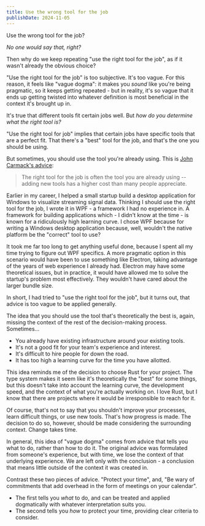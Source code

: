 ```yaml
---
title: Use the wrong tool for the job
publishDate: 2024-11-05
---
```


Use the wrong tool for the job?

_No one would say that, right?_

Then why do we keep repeating "use the right tool for the job", as if it wasn't
already the obvious choice?

"Use the right tool for the job" is too subjective. It's too vague. For this
reason, it feels like "vague dogma": it makes you _sound_ like you're being
pragmatic, so it keeps getting repeated - but in reality, it's so vague that it
ends up getting twisted into whatever definition is most beneficial in the
context it's brought up in.

It's true that different tools fit certain jobs well. But _how do you determine
what the right tool is?_

"Use the right tool for job" implies that certain jobs have specific tools that
are a perfect fit. That there's a "best" tool for the job, and that's the one
you should be using.

But sometimes, you should use the tool you're already using. This is [John
Carmack's advice](https://x.com/ID_AA_Carmack/status/989951283900514304):

> The right tool for the job is often the tool you are already using -- adding
> new tools has a higher cost than many people appreciate.

Earlier in my career, I helped a small startup build a desktop application for
Windows to visualize streaming signal data. Thinking I should use the right tool
for the job, I wrote it in WPF - a framework I had no experience in. A framework
for building applications which - I didn't know at the time - is known for a
ridiculously high learning curve. I chose WPF because for writing a Windows
desktop application because, well, wouldn't the native platform be the "correct"
tool to use?

It took me far too long to get anything useful done, because I spent all my time
trying to figure out WPF specifics. A more pragmatic option in this scenario
would have been to use something like Electron, taking advantage of the years of
web experience I already had. Electron may have some theoretical issues, but in
practice, it would have allowed me to solve the startup's problem most
effectively. They wouldn't have cared about the larger bundle size.

In short, I had tried to "use the right tool for the job", but it turns out,
that advice is too vague to be applied generally.

The idea that you should use the tool that's theoretically the best is, again,
missing the context of the rest of the decision-making process. Sometimes...
- You already have existing infrastructure around your existing tools.
- It's not a good fit for your team's experience and interest.
- It's difficult to hire people for down the road.
- It has too high a learning curve for the time you have allotted.

This idea reminds me of the decision to choose Rust for your project. The type
system makes it seem like it's theoretically the "best" for some things, but
this doesn't take into account the learning curve, the development speed, and
the context of what you're actually working on. I love Rust, but I know that
there are projects where it would be irresponsible to reach for it.

Of course, that's not to say that you shouldn't improve your processes, learn
difficult things, or use new tools. That's how progress is made. The decision to
do so, however, should be made considering the surrounding context. Change takes
time.

In general, this idea of "vague dogma" comes from advice that tells you what to
do, rather than how to do it. The original advice was formulated from someone's
experience, but with time, we lose the context of that underlying experience. We
are left only with the conclusion - a conclusion that means little outside of
the context it was created in.

Contrast these two pieces of advice. "Protect your time", and, "Be wary of
commitments that add overhead in the form of meetings on your calendar".
- The first tells you _what_ to do, and can be treated and applied dogmatically
with whatever interpretation suits you.
- The second tells you _how_ to protect your time, providing clear criteria to
consider.
